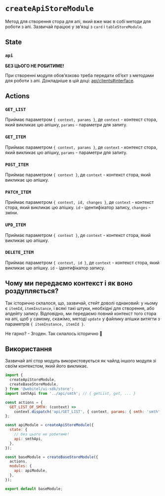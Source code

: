 # `createApiStoreModule`

Метод для створення стора для апі, який вже має в собі методи для роботи з апі. Зазвичай працює у звʼязці з
`card` i `tableStoreModule`.

## State

### `api`

**БЕЗ ЦЬОГО НЕ РОБИТИМЕ!**

При створенні модуля обовʼязково треба передати обʼєкт з методами для роботи з апі. Докладніше в цій доці:
[api/clients#interface](../../api/clients/Readme.md#interface).

## Actions

### `GET_LIST`

Приймає параметром `{ context, params }`, де `context` - контекст стора, який викликає цю апішку, `params` - параметри
для запиту.

### `GET_ITEM`

Приймає параметром `{ context, params }`, де `context` - контекст стора, який викликає цю апішку, `params` - параметри
для запиту.

### `POST_ITEM`

Приймає параметром `{ context }`, де `context` - контекст стора, який викликає цю апішку.

### `PATCH_ITEM`

Приймає параметром `{ context, id, changes }`, де `context` - контекст стора, який викликає цю апішку. `id` -
ідентифікатор запису, `changes` - зміни.

### `UPD_ITEM`

Приймає параметром `{ context }`, де `context` - контекст стора, який викликає цю апішку.

### `DELETE_ITEM`

Приймає параметром `{ context, id }`, де `context` - контекст стора, який викликає цю апішку. `id` - ідентифікатор
запису.

## Чому ми передаємо контекст і як воно роздупляється?

Так історично склалося, що, зазвичай, стейт доволі однаковий: у ньому є `itemId`, `itemInstance`, і всякі такі штуки,
необхідні
для створення, або апдейту запису. Відповідно, ми передаємо повний контекст того стора на апі, щоб у самому, скажімо,
методі `update` у файлику апішки витягти з параметрів `{ itemInstance, itemId }`.

Не гарно? - Згоден. Так склалось історично 🙂

## Використання

Зазвичай апі стор модуль використовується як чайлд іншого модуля зі своїм контекстом, який його викликає.

```js
import {
  createApiStoreModule,
  createBaseStoreModule,
} from '@webitel/ui-sdk/store';
import smthApi from '../api/smth'; // { getList, get, ... }

const actions = {
  GET_LIST_OF_SMTH: (context) =>
    context.dispatch('api/GET_LIST', { context, params: { smth: 'smth' } }),
};

const apiModule = createApiStoreModule({
  state: {
    // без цього не робитиме!
    api: smthApi,
  },
});

const baseModule = createBaseStoreModule({
  actions,
  modules: {
    api: apiModule,
  },
});

export default baseModule;
```
